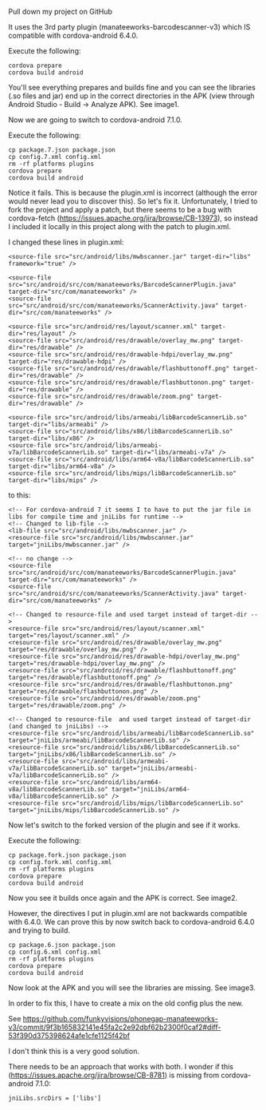 Pull down my project on GitHub

It uses the 3rd party plugin (manateeworks-barcodescanner-v3) which IS compatible with cordova-android 6.4.0.

Execute the following:

    cordova prepare
    cordova build android

You'll see everything prepares and builds fine and you can see the libraries (.so files and jar) end up in the correct directories in the APK (view through Android Studio - Build -> Analyze APK).  See image1.

Now we are going to switch to cordova-android 7.1.0.

Execute the following:

    cp package.7.json package.json
    cp config.7.xml config.xml
    rm -rf platforms plugins
    cordova prepare
    cordova build android

Notice it fails. This is because the plugin.xml is incorrect (although the error would never lead you to discover this).  So let's fix it.  Unfortunately, I tried to fork the project and apply a patch, but there seems to be a bug with cordova-fetch (https://issues.apache.org/jira/browse/CB-13973), so instead I included it locally in this project along with the patch to plugin.xml.

I changed these lines in plugin.xml:

    <source-file src="src/android/libs/mwbscanner.jar" target-dir="libs" framework="true" />

    <source-file src="src/android/src/com/manateeworks/BarcodeScannerPlugin.java" target-dir="src/com/manateeworks" />
    <source-file src="src/android/src/com/manateeworks/ScannerActivity.java" target-dir="src/com/manateeworks" />
 
    <source-file src="src/android/res/layout/scanner.xml" target-dir="res/layout" />
    <source-file src="src/android/res/drawable/overlay_mw.png" target-dir="res/drawable" />
    <source-file src="src/android/res/drawable-hdpi/overlay_mw.png" target-dir="res/drawable-hdpi" />
    <source-file src="src/android/res/drawable/flashbuttonoff.png" target-dir="res/drawable" />
    <source-file src="src/android/res/drawable/flashbuttonon.png" target-dir="res/drawable" />
    <source-file src="src/android/res/drawable/zoom.png" target-dir="res/drawable" />
 
    <source-file src="src/android/libs/armeabi/libBarcodeScannerLib.so" target-dir="libs/armeabi" />
    <source-file src="src/android/libs/x86/libBarcodeScannerLib.so" target-dir="libs/x86" />
    <source-file src="src/android/libs/armeabi-v7a/libBarcodeScannerLib.so" target-dir="libs/armeabi-v7a" />
    <source-file src="src/android/libs/arm64-v8a/libBarcodeScannerLib.so" target-dir="libs/arm64-v8a" />
    <source-file src="src/android/libs/mips/libBarcodeScannerLib.so" target-dir="libs/mips" />

to this:

    <!-- For cordova-android 7 it seems I to have to put the jar file in libs for compile time and jniLibs for runtime -->
    <!-- Changed to lib-file -->
    <lib-file src="src/android/libs/mwbscanner.jar" />
    <resource-file src="src/android/libs/mwbscanner.jar" target="jniLibs/mwbscanner.jar" />

    <!-- no change -->
    <source-file src="src/android/src/com/manateeworks/BarcodeScannerPlugin.java" target-dir="src/com/manateeworks" />
    <source-file src="src/android/src/com/manateeworks/ScannerActivity.java" target-dir="src/com/manateeworks" />

    <!-- Changed to resource-file and used target instead of target-dir -->
    <resource-file src="src/android/res/layout/scanner.xml" target="res/layout/scanner.xml" />
    <resource-file src="src/android/res/drawable/overlay_mw.png" target="res/drawable/overlay_mw.png" />
    <resource-file src="src/android/res/drawable-hdpi/overlay_mw.png" target="res/drawable-hdpi/overlay_mw.png" />
    <resource-file src="src/android/res/drawable/flashbuttonoff.png" target="res/drawable/flashbuttonoff.png" />
    <resource-file src="src/android/res/drawable/flashbuttonon.png" target="res/drawable/flashbuttonon.png" />
    <resource-file src="src/android/res/drawable/zoom.png" target="res/drawable/zoom.png" />

    <!-- Changed to resource-file  and used target instead of target-dir (and changed to jniLibs) -->
    <resource-file src="src/android/libs/armeabi/libBarcodeScannerLib.so" target="jniLibs/armeabi/libBarcodeScannerLib.so" />
    <resource-file src="src/android/libs/x86/libBarcodeScannerLib.so" target="jniLibs/x86/libBarcodeScannerLib.so" />
    <resource-file src="src/android/libs/armeabi-v7a/libBarcodeScannerLib.so" target="jniLibs/armeabi-v7a/libBarcodeScannerLib.so" />
    <resource-file src="src/android/libs/arm64-v8a/libBarcodeScannerLib.so" target="jniLibs/arm64-v8a/libBarcodeScannerLib.so" />
    <resource-file src="src/android/libs/mips/libBarcodeScannerLib.so" target="jniLibs/mips/libBarcodeScannerLib.so" />

Now let's switch to the forked version of the plugin and see if it works.

Execute the following:

    cp package.fork.json package.json
    cp config.fork.xml config.xml
    rm -rf platforms plugins
    cordova prepare
    cordova build android

Now you see it builds once again and the APK is correct.  See image2.

However, the directives I put in plugin.xml are not backwards compatible with 6.4.0.  We can prove this by now switch back to cordova-android 6.4.0 and trying to build.

    cp package.6.json package.json
    cp config.6.xml config.xml
    rm -rf platforms plugins
    cordova prepare
    cordova build android

Now look at the APK and you will see the libraries are missing.  See image3.

In order to fix this, I have to create a mix on the old config plus the new.

See https://github.com/funkyvisions/phonegap-manateeworks-v3/commit/9f3b165832141e45fa2c2e92dbf62b2300f0caf2#diff-53f390d375398624afe1cfe1125f42bf

I don't think this is a very good solution.

There needs to be an approach that works with both.  I wonder if this (https://issues.apache.org/jira/browse/CB-8781) is missing from cordova-android 7.1.0:

    jniLibs.srcDirs = ['libs']
